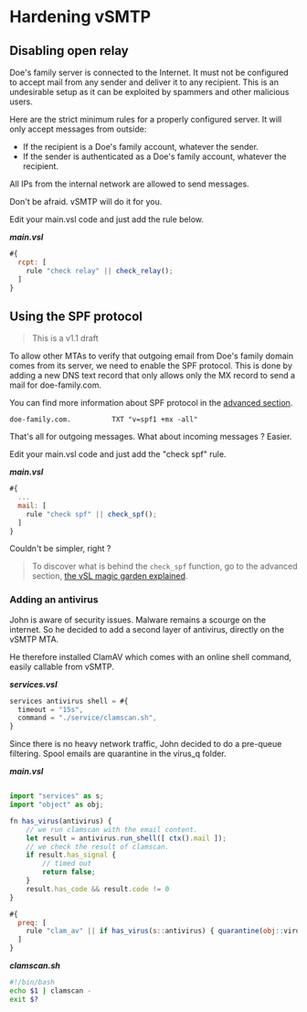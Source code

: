 # Hardening vSMTP

## Disabling open relay

Doe's family server is connected to the Internet. It must not be configured to accept mail from any sender and deliver it to any recipient. This is an undesirable setup as it can be exploited by spammers and other malicious users.

Here are the strict minimum rules for a properly configured server. It will only accept messages from outside:

- If the recipient is a Doe's family account, whatever the sender.
- If the sender is authenticated as a Doe's family account, whatever the recipient.

All IPs from the internal network are allowed to send messages.

Don't be afraid. vSMTP will do it for you.

Edit your main.vsl code and just add the rule below.

___main.vsl___
```javascript
#{
  rcpt: [
    rule "check relay" || check_relay();
  ]
}
```

## Using the SPF protocol

> This is a v1.1 draft

To allow other MTAs to verify that outgoing email from Doe's family domain comes from its server, we need to enable the SPF protocol. This is done by adding a new DNS text record that only allows only the MX record to send a mail for doe-family.com.

You can find more information about SPF protocol in the [advanced section].

[advanced section]: ../../advanced/eam/spf.md

```shell
doe-family.com.          TXT "v=spf1 +mx -all"
```

That's all for outgoing messages. What about incoming messages ? Easier.

Edit your main.vsl code and just add the "check spf" rule.

___main.vsl___

```javascript
#{
  ...
  mail: [
    rule "check spf" || check_spf();
  ]
}
```

Couldn't be simpler, right ?

> To discover what is behind the `check_spf` function, go to the advanced section, [the vSL magic garden explained].

[the vSL magic garden explained]: ../../advanced/magic.md

### Adding an antivirus

John is aware of security issues. Malware remains a scourge on the internet.
So he decided to add a second layer of antivirus, directly on the vSMTP MTA.

He therefore installed ClamAV which comes with an online shell command, easily callable from vSMTP.

___services.vsl___

```javascript
services antivirus shell = #{
  timeout = "15s",
  command = "./service/clamscan.sh",
}
```

Since there is no heavy network traffic, John decided to do a pre-queue filtering.
Spool emails are quarantine in the virus_q folder.

___main.vsl___

```js

import "services" as s;
import "object" as obj;

fn has_virus(antivirus) {
    // we run clamscan with the email content.
    let result = antivirus.run_shell([ ctx().mail ]);
    // we check the result of clamscan.
    if result.has_signal {
        // timed out
        return false;
    }
    result.has_code && result.code != 0
}

#{
  preq: [
    rule "clam_av" || if has_virus(s::antivirus) { quarantine(obj::virus_queue) } else { accept() } 
  ]
}
```

___clamscan.sh___

```bash
#!/bin/bash
echo $1 | clamscan -
exit $?
```
